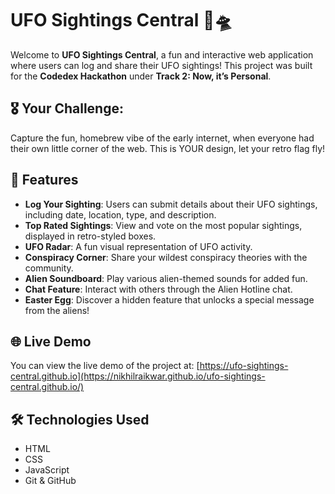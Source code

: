 # UFO Sightings Central 🌌🛸

Welcome to **UFO Sightings Central**, a fun and interactive web application where users can log and share their UFO sightings! This project was built for the **Codedex Hackathon** under **Track 2: Now, it’s Personal**.

## 🎖️ Your Challenge:

Capture the fun, homebrew vibe of the early internet, when everyone had their own little corner of the web. This is YOUR design, let your retro flag fly! 

## 🚀 Features

- **Log Your Sighting**: Users can submit details about their UFO sightings, including date, location, type, and description.
- **Top Rated Sightings**: View and vote on the most popular sightings, displayed in retro-styled boxes.
- **UFO Radar**: A fun visual representation of UFO activity.
- **Conspiracy Corner**: Share your wildest conspiracy theories with the community.
- **Alien Soundboard**: Play various alien-themed sounds for added fun.
- **Chat Feature**: Interact with others through the Alien Hotline chat.
- **Easter Egg**: Discover a hidden feature that unlocks a special message from the aliens!

## 🌐 Live Demo

You can view the live demo of the project at: [https://ufo-sightings-central.github.io](https://nikhilraikwar.github.io/ufo-sightings-central.github.io/)

## 🛠️ Technologies Used

- HTML
- CSS
- JavaScript
- Git & GitHub
